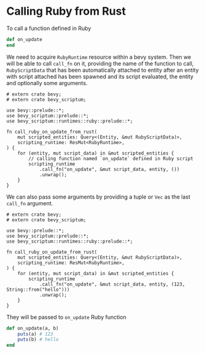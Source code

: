 # Calling Ruby from Rust

To call a function defined in Ruby

```ruby
def on_update
end
```

We need to acquire `RubyRuntime` resource within a bevy system.
Then we will be able to call `call_fn` on it, providing the name
of the function to call, `RubyScriptData` that has been automatically
attached to entity after an entity with script attached has been spawned
and its script evaluated, the entity and optionally some arguments.

```rust,no_run
# extern crate bevy;
# extern crate bevy_scriptum;

use bevy::prelude::*;
use bevy_scriptum::prelude::*;
use bevy_scriptum::runtimes::ruby::prelude::*;

fn call_ruby_on_update_from_rust(
    mut scripted_entities: Query<(Entity, &mut RubyScriptData)>,
    scripting_runtime: ResMut<RubyRuntime>,
) {
    for (entity, mut script_data) in &mut scripted_entities {
        // calling function named `on_update` defined in Ruby script
        scripting_runtime
            .call_fn("on_update", &mut script_data, entity, ())
            .unwrap();
    }
}
```

We can also pass some arguments by providing a tuple or `Vec` as the last
`call_fn` argument.

```rust,no_run
# extern crate bevy;
# extern crate bevy_scriptum;

use bevy::prelude::*;
use bevy_scriptum::prelude::*;
use bevy_scriptum::runtimes::ruby::prelude::*;

fn call_ruby_on_update_from_rust(
    mut scripted_entities: Query<(Entity, &mut RubyScriptData)>,
    scripting_runtime: ResMut<RubyRuntime>,
) {
    for (entity, mut script_data) in &mut scripted_entities {
        scripting_runtime
            .call_fn("on_update", &mut script_data, entity, (123, String::from("hello")))
            .unwrap();
    }
}
```

They will be passed to `on_update` Ruby function
```ruby
def on_update(a, b)
    puts(a) # 123
    puts(b) # hello
end
```

